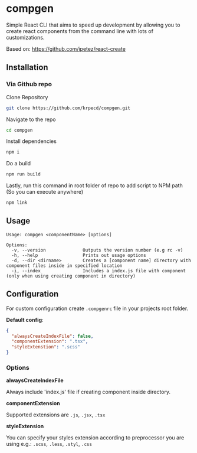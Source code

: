 # compgen
Simple React CLI that aims to speed up development by allowing you to create react components from the command line with lots of customizations.

Based on: https://github.com/ipetez/react-create

## Installation

### Via Github repo
Clone Repository
```bash
git clone https://github.com/krpecd/compgen.git
```
Navigate to the repo
```bash
cd compgen
```
Install dependencies
```bash
npm i
```
Do a build
```bash
npm run build
```
Lastly, run this command in root folder of repo to add script to NPM path (So you can execute anywhere)
```bash
npm link
```

## Usage
    Usage: compgen <componentName> [options]

    Options:
      -v, --version              Outputs the version number (e.g rc -v)
      -h, --help                 Prints out usage options
      -d, --dir <dirname>        Creates a [component name] directory with component files inside in specified location
      -i, --index                Includes a index.js file with component (only when using creating component in directory)
 

## Configuration
For custom configuration create `.compgenrc` file in your projects root folder.

**Default config**:
```json
{
  "alwaysCreateIndexFile": false,
  "componentExtension": ".tsx",
  "styleExtenstion": ".scss"
}
```

### Options

**alwaysCreateIndexFile**

Always include 'index.js' file if creating component inside directory.

**componentExtension**

Supported extensions are `.js`, `.jsx`, `.tsx`

**styleExtension**

You can specify your styles extension according to preprocessor you are using e.g.: `.scss`, `.less`, `.styl`, `.css`
